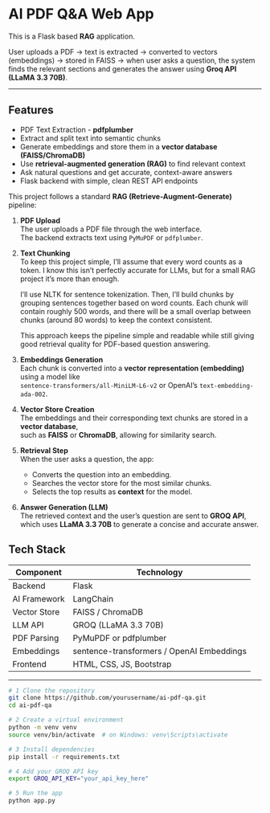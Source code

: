 # AI PDF Q&A Web App
This is a Flask based **RAG** application. 

User uploads a PDF -> text is extracted -> converted to vectors (embeddings) -> stored in FAISS -> when user asks a question, the system finds the relevant sections and generates the answer using **Groq API (LLaMA 3.3 70B)**.

---

## Features
- PDF Text Extraction - **pdfplumber**
- Extract and split text into semantic chunks  
- Generate embeddings and store them in a **vector database (FAISS/ChromaDB)**  
- Use **retrieval-augmented generation (RAG)** to find relevant context  
- Ask natural questions and get accurate, context-aware answers  
- Flask backend with simple, clean REST API endpoints

This project follows a standard **RAG (Retrieve-Augment-Generate)** pipeline:

1. **PDF Upload**  
   The user uploads a PDF file through the web interface.  
   The backend extracts text using `PyMuPDF` or `pdfplumber`.

2. **Text Chunking**  
   To keep this project simple, I’ll assume that every word counts as a token.
   I know this isn’t perfectly accurate for LLMs, but for a small RAG project it’s more than enough.

   I’ll use NLTK for sentence tokenization.
   Then, I’ll build chunks by grouping sentences together based on word counts.
   Each chunk will contain roughly 500 words, and there will be a small overlap between chunks (around 80 words) to keep the context consistent.

   This approach keeps the pipeline simple and readable while still giving good retrieval quality for PDF-based question answering.

3. **Embeddings Generation**  
   Each chunk is converted into a **vector representation (embedding)** using a model like  
   `sentence-transformers/all-MiniLM-L6-v2` or OpenAI’s `text-embedding-ada-002`.

4. **Vector Store Creation**  
   The embeddings and their corresponding text chunks are stored in a **vector database**,  
   such as **FAISS** or **ChromaDB**, allowing for similarity search.

5. **Retrieval Step**  
   When the user asks a question, the app:
   - Converts the question into an embedding.
   - Searches the vector store for the most similar chunks.
   - Selects the top results as **context** for the model.

6. **Answer Generation (LLM)**  
   The retrieved context and the user’s question are sent to **GROQ API**,  
   which uses **LLaMA 3.3 70B** to generate a concise and accurate answer.


## Tech Stack

| Component | Technology |
|------------|-------------|
| Backend | Flask |
| AI Framework | LangChain |
| Vector Store | FAISS / ChromaDB |
| LLM API | GROQ (LLaMA 3.3 70B) |
| PDF Parsing | PyMuPDF or pdfplumber |
| Embeddings | sentence-transformers / OpenAI Embeddings |
| Frontend | HTML, CSS, JS, Bootstrap |

---

```bash
# 1 Clone the repository
git clone https://github.com/yourusername/ai-pdf-qa.git
cd ai-pdf-qa

# 2 Create a virtual environment
python -m venv venv
source venv/bin/activate  # on Windows: venv\Scripts\activate

# 3 Install dependencies
pip install -r requirements.txt

# 4 Add your GROQ API key
export GROQ_API_KEY="your_api_key_here"

# 5 Run the app
python app.py